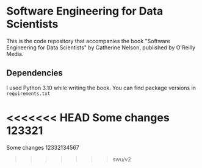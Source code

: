 # Software Engineering for Data Scientists

This is the code repository that accompanies the book "Software Engineering for Data Scientists" by Catherine Nelson, published by O'Reilly Media.

## Dependencies

I used Python 3.10 while writing the book. You can find package versions in `requirements.txt`

<<<<<<< HEAD
Some changes 123321
=======
Some changes 12332134567
>>>>>>> swu/v2
